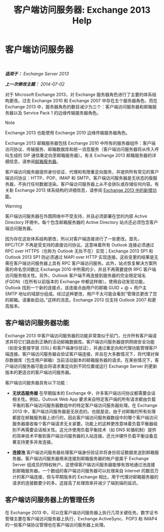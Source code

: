 ﻿---
title: '客户端访问服务器: Exchange 2013 Help'
TOCTitle: 客户端访问服务器
ms:assetid: 87e206ab-7a7b-4b4f-be1a-5035713c74d2
ms:mtpsurl: https://technet.microsoft.com/zh-cn/library/Dd298114(v=EXCHG.150)
ms:contentKeyID: 50490980
ms.date: 01/11/2018
mtps_version: v=EXCHG.150
ms.translationtype: HT
---

# 客户端访问服务器

 

_**适用于：** Exchange Server 2013_

_**上一次修改主题：** 2014-07-02_

对于 Microsoft Exchange 2013，对 Exchange 服务器角色进行了主要的体系结构更改。过去 Exchange 2010 和 Exchange 2007 中存在五个服务器角色，而在 Exchange 2013 中，服务器角色的数目减少为三个：客户端访问服务器和邮箱服务器以及 Service Pack 1 的边缘传输服务器角色。

> [!NOTE]  
> Exchange 2013 也能使用 Exchange 2010 边缘传输服务器角色。


Exchange 2013 邮箱服务器包括 Exchange 2010 中所有的服务器组件：客户端访问协议、传输服务、邮箱数据库和统一消息服务（客户端访问服务器将从传入呼叫生成的 SIP 通信重定向至邮箱服务器）。有关 Exchange 2013 邮箱服务器的详细信息，请参阅[邮箱服务器](mailbox-server-exchange-2013-help.md)。

客户端访问服务器提供身份验证、代理和有限重定向服务，并提供所有常见的客户端访问协议：HTTP、POP、IMAP 和 SMTP。客户端访问服务器是无状态的瘦服务器，不执行任何数据渲染。客户端访问服务器上从不会排队或存储任何内容。有关新 Exchange 2013 体系结构的详细信息，请参阅 [Exchange 2013 中的新增功能](what-s-new-in-exchange-2013-exchange-2013-help.md)。

> [!WARNING]  
> 客户端访问服务器在外围网络中不受支持，并且必须部署在您的内部 Active Directory 环境中。每个包含邮箱服务器的 Active Directory 站点还必须包含客户端访问服务器。


因为存在这些体系结构更改，所以对客户端连接进行了一些更改。首先，RPC/TCP 不再是受支持的直接访问协议。这意味着所有 Outlook 连接必须通过 RPC over HTTPS（也称为 Outlook 无处不在）实现；Exchange 2013 SP1 和 Outlook 2013 SP1 则必须通过 MAPI over HTTP 实现连接。这些变更的结果是无需在客户端访问服务器上具有 RPC 客户端访问服务。此外，站点恢复解决方案所需的命名空间数比 Exchange 2010 中所需的少，并且不再需要提供 RPC 客户端访问服务相关性。另外，Outlook 客户端不再连接到服务器的完全限定域名 (FQDN)（在所有以前版本的 Exchange 中都这样做）。使用自动发现功能，Outlook 找到一个新的连接点，该连接点由用户的邮箱 GUID + @ + 用户主 SMTP 地址的域部分组成。经过这种更改，用户不太可能会看到“管理员更改了您的邮箱。请重新启动。”这样的消息。Exchange 2013 仅支持 Outlook 2007 和更高版本。

## 客户端访问服务器功能

Exchange 2013 中客户端访问服务器的功能非常类似于前门，允许所有客户端请求并将它们路由到正确的活动邮箱数据库。客户端访问服务器提供网络安全功能（如安全套接字层 (SSL) 和客户端身份验证），并通过重定向和代理功能管理客户端连接。客户端访问服务器会验证客户端连接，并且在大多数情况下，将代理对保存数据库（包含用户邮箱）当前活动副本的邮箱服务器的请求。在某些情况下，客户端访问服务器可能会将请求重定向到不同位置或运行 Exchange Server 的更新版本的更适合的客户端访问服务器。

客户端访问服务器具有以下功能：

  - **无状态服务器** 在早期版本的 Exchange 中，许多客户端访问协议都需要会话相关性。例如，Outlook Web App 要求来自特定客户端的所有请求都由负载平衡的客户端访问服务器数组中的特定客户端访问服务器处理。在 Exchange 2013 中，客户端访问服务器是无状态的。也就是说，由于对邮箱的所有处理都是在邮箱服务器上进行的，因此客户端访问服务器数组中的哪个客户端访问服务器接收每个客户端请求无关紧要。功能上的这种更改意味着负载平衡器级别不再需要会话相关性。这允许使用负载平衡技术（如 DNS 轮循机制）提供的简单技术平衡到客户端访问服务器的入站连接。还允许硬件负载平衡设备显著支持更多并发连接。

  - **连接池** 客户端访问服务器处理客户端身份验证并将身份验证数据发送到邮箱服务器。客户端访问服务器用来连接到邮箱服务器的帐户是属于 Exchange Server 组成员的特权帐户。这使得客户端访问服务器能够有效地通过池连接到邮箱服务器。一个数组的客户端访问服务器可以处理来自 Internet 的数百万计的客户端连接，但与早期版本的 Exchange 相比，用于代理对邮箱服务器的请求的连接数要少的多。这提高了处理效率并减少了端到端的延迟。

## 客户端访问服务器上的管理任务

在 Exchange 2013 中，可以在客户端访问服务器上执行几项关键任务。数字证书管理主要在客户端访问服务器上执行，Exchange ActiveSync、POP3 和 IMAP4 的一些客户端协议管理也在客户端访问服务器上处理。

